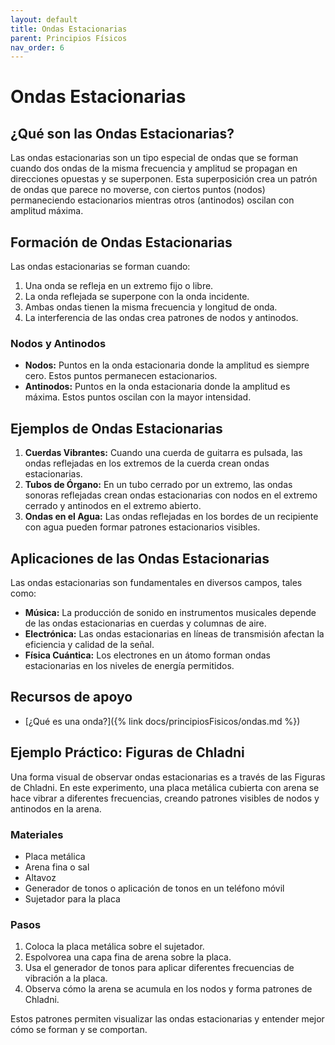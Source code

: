 ```yaml
---
layout: default
title: Ondas Estacionarias
parent: Principios Físicos
nav_order: 6
---
```


# Ondas Estacionarias

## ¿Qué son las Ondas Estacionarias?
Las ondas estacionarias son un tipo especial de ondas que se forman cuando dos ondas de la misma frecuencia y amplitud se propagan en direcciones opuestas y se superponen. Esta superposición crea un patrón de ondas que parece no moverse, con ciertos puntos (nodos) permaneciendo estacionarios mientras otros (antinodos) oscilan con amplitud máxima.

## Formación de Ondas Estacionarias
Las ondas estacionarias se forman cuando:
1. Una onda se refleja en un extremo fijo o libre.
2. La onda reflejada se superpone con la onda incidente.
3. Ambas ondas tienen la misma frecuencia y longitud de onda.
4. La interferencia de las ondas crea patrones de nodos y antinodos.

### Nodos y Antinodos
- **Nodos:** Puntos en la onda estacionaria donde la amplitud es siempre cero. Estos puntos permanecen estacionarios.
- **Antinodos:** Puntos en la onda estacionaria donde la amplitud es máxima. Estos puntos oscilan con la mayor intensidad.

## Ejemplos de Ondas Estacionarias
1. **Cuerdas Vibrantes:** Cuando una cuerda de guitarra es pulsada, las ondas reflejadas en los extremos de la cuerda crean ondas estacionarias.
2. **Tubos de Órgano:** En un tubo cerrado por un extremo, las ondas sonoras reflejadas crean ondas estacionarias con nodos en el extremo cerrado y antinodos en el extremo abierto.
3. **Ondas en el Agua:** Las ondas reflejadas en los bordes de un recipiente con agua pueden formar patrones estacionarios visibles.

## Aplicaciones de las Ondas Estacionarias
Las ondas estacionarias son fundamentales en diversos campos, tales como:
- **Música:** La producción de sonido en instrumentos musicales depende de las ondas estacionarias en cuerdas y columnas de aire.
- **Electrónica:** Las ondas estacionarias en líneas de transmisión afectan la eficiencia y calidad de la señal.
- **Física Cuántica:** Los electrones en un átomo forman ondas estacionarias en los niveles de energía permitidos.

## Recursos de apoyo
- [¿Qué es una onda?]({% link docs/principiosFisicos/ondas.md %})

## Ejemplo Práctico: Figuras de Chladni
Una forma visual de observar ondas estacionarias es a través de las Figuras de Chladni. En este experimento, una placa metálica cubierta con arena se hace vibrar a diferentes frecuencias, creando patrones visibles de nodos y antinodos en la arena.

### Materiales
- Placa metálica
- Arena fina o sal
- Altavoz
- Generador de tonos o aplicación de tonos en un teléfono móvil
- Sujetador para la placa

### Pasos
1. Coloca la placa metálica sobre el sujetador.
2. Espolvorea una capa fina de arena sobre la placa.
3. Usa el generador de tonos para aplicar diferentes frecuencias de vibración a la placa.
4. Observa cómo la arena se acumula en los nodos y forma patrones de Chladni.

Estos patrones permiten visualizar las ondas estacionarias y entender mejor cómo se forman y se comportan.
